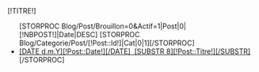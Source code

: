 <div class="[!NOMDIV!]" style="padding-bottom:[!PADDINGBOTTOM!]px">
	<div class="EnteteNavigation">
		[!TITRE!]
	</div>
	<div class="ContenuComposantNavigation">	
		<ul>	
			[STORPROC Blog/Post/Brouillon=0&Actif=1|Post|0|[!NBPOST!]|Date|DESC]
				[STORPROC Blog/Categorie/Post/[!Post::Id!]|Cat|0|1][/STORPROC]
				<li>
					<a href="/CategoriePost/[!Cat::Url!]/Post/[!Post::Url!]" title="D&eacute;tail du post [!Post::Titre!]">[DATE d.m.Y][!Post::Date!][/DATE]&nbsp;&nbsp;<span class="titrepost">[SUBSTR 8][!Post::Titre!][/SUBSTR]</span>
					</a>
				</li>
			[/STORPROC]
		</ul>
	</div>
</div>

